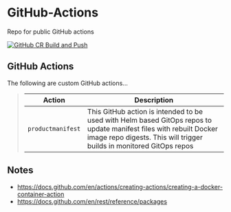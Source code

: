 # GitHub-Actions
Repo for public GitHub actions

[![GitHub CR Build and Push](https://github.com/tpayne/github-actions/actions/workflows/docker-image.yml/badge.svg)](https://github.com/tpayne/github-actions/actions/workflows/docker-image.yml)

GitHub Actions
--------------
The following are custom GitHub actions...

>| Action | Description |
>| -------- | ----------- |
>| `productmanifest` | This GitHub action is intended to be used with Helm based GitOps repos to update manifest files with rebuilt Docker image repo digests. This will trigger builds in monitored GitOps repos |

Notes
-----
- https://docs.github.com/en/actions/creating-actions/creating-a-docker-container-action
- https://docs.github.com/en/rest/reference/packages
